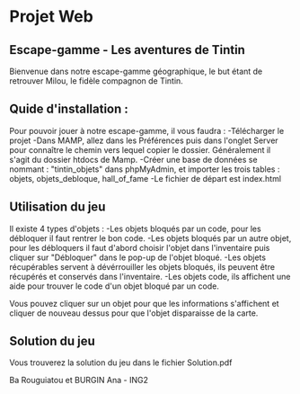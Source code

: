 # Projet Web 

## Escape-gamme - Les aventures de Tintin 

Bienvenue dans notre escape-gamme géographique, le but étant de retrouver Milou, le fidèle compagnon de Tintin. 

## Quide d'installation : 

Pour pouvoir jouer à notre escape-gamme, il vous faudra : 
  -Télécharger le projet 
  -Dans MAMP, allez dans les Préférences puis dans l'onglet Server pour connaître le chemin vers lequel copier le dossier. Généralement il s'agit du dossier htdocs de Mamp.
  -Créer une base de données se nommant : "tintin_objets" dans phpMyAdmin, et importer les trois tables : objets, objets_debloque, hall_of_fame
  -Le fichier de départ est index.html
  
## Utilisation du jeu 

Il existe 4 types d'objets : 
-Les objets bloqués par un code, pour les débloquer il faut rentrer le bon code. 
-Les objets bloqués par un autre objet, pour les débloquers il faut d'abord choisir l'objet dans l'inventaire puis cliquer sur "Débloquer" dans le pop-up de l'objet bloqué. 
-Les objets récupérables servent à dévérrouiller les objets bloqués, ils peuvent être récupérés et conservés dans l'inventaire. 
-Les objets code, ils affichent une aide pour trouver le code d'un objet bloqué par un code.

Vous pouvez cliquer sur un objet pour que les informations s'affichent et cliquer de nouveau dessus pour que l'objet disparaisse de la carte. 
  
## Solution du jeu 
Vous trouverez la solution du jeu dans le fichier Solution.pdf 

Ba Rouguiatou et BURGIN Ana - ING2 
  
